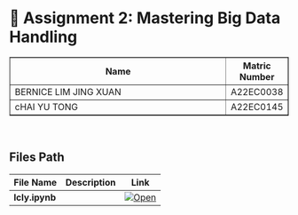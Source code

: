 # 📘 Assignment 2: Mastering Big Data Handling

<table border="solid" align="center">
  <tr>
    <th>Name</th>
    <th>Matric Number</th>
  </tr>
  <tr>
    <td width=80%>BERNICE LIM JING XUAN<d>
      <td>A22EC0038</td>
  </tr>
  <tr>
    <td width=80%>cHAI YU TONG</td>
    <td>A22EC0145</td>
  </tr>
</table>
<br>

## Files Path
| File Name                     | Description                                | Link |
|------------------------------|--------------------------------------------|------|
|**lcly.ipynb**||[![Open](https://img.shields.io/badge/View-Code-green?logo=jupyter)](big_data.ipynb)|

